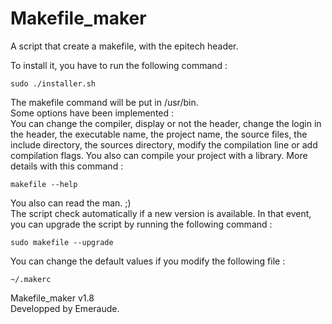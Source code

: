 Makefile_maker
==============

A script that create a makefile, with the epitech header.

To install it, you have to run the following command :

	sudo ./installer.sh

The makefile command will be put in /usr/bin.  
Some options have been implemented :  
You can change the compiler, display or not the header, change the login in the header, the executable name, the project name, the source files, the include directory, the sources directory, modify the compilation line or add compilation flags. You also can compile your project with a library. More details with this command :

	makefile --help

You also can read the man. ;)  
The script check automatically if a new version is available. In that event, you can upgrade the script by running the following command :

	sudo makefile --upgrade

You can change the default values if you modify the following file :

	~/.makerc

Makefile_maker v1.8  
Developped by Emeraude.
